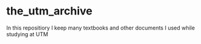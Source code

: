 # the_utm_archive
 In this repositiory I keep many textbooks and other documents I used while studying at UTM
